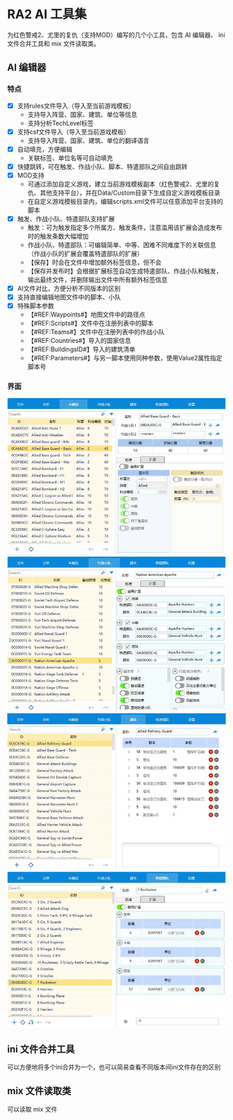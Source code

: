 # RA2 AI 工具集
为红色警戒2、尤里的复仇（支持MOD）编写的几个小工具，包含 AI 编辑器、 ini 文件合并工具和 mix 文件读取类。

## AI 编辑器
### 特点
- [x] 支持rules文件导入（导入至当前游戏模板）
    - 支持导入阵营、国家、建筑、单位等信息
    - 支持分析TechLevel标签
- [x] 支持csf文件导入（导入至当前游戏模板）
    - 支持导入阵营、国家、建筑、单位的翻译语言
- [x] 自动填充，方便编辑
    - 关联标签、单位名等可自动填充
- [x] 快捷跳转，可在触发、作战小队、脚本、特遣部队之间自由跳转
- [x] MOD支持
    - 可通过添加自定义游戏，建立当前游戏模板副本（红色警戒2、尤里的复仇、其他支持平台），并在Data/Custom目录下生成自定义游戏模板目录
    - 在自定义游戏模板目录内，编辑scripts.xml文件可以任意添加平台支持的脚本
- [x] 触发、作战小队、特遣部队支持扩展
    - 触发：可为触发指定多个所属方、触发条件，注意滥用该扩展会造成发布时的触发条数大幅增加
    - 作战小队、特遣部队：可编辑简单、中等、困难不同难度下的关联信息（作战小队的扩展会覆盖特遣部队的扩展）
    - 【保存】时会在文件中增加额外标签信息，但不会
    - 【保存并发布时】会根据扩展标签自动生成特遣部队、作战小队和触发，输出最终文件，并删除输出文件中所有额外标签信息
- [x] AI文件对比，方便分析不同版本的区别
- [x] 支持直接编辑地图文件中的脚本、小队
- [x] 特殊脚本参数
    - 【#REF:Waypoints#】地图文件中的路径点
    - 【#REF:Scripts#】文件中在注册列表中的脚本
    - 【#REF:Teams#】文件中在注册列表中的作战小队
    - 【#REF:Countries#】导入的国家信息
    - 【#REF:BuildingsID#】导入的建筑清单
    - 【#REF:Parameters#】与另一脚本使用同种参数，使用Value2属性指定脚本号
### 界面
![](https://github.com/saralmira/ra2-AIwidgets/blob/main/pics/prtsc01.jpg)
![](https://github.com/saralmira/ra2-AIwidgets/blob/main/pics/prtsc02.jpg)
![](https://github.com/saralmira/ra2-AIwidgets/blob/main/pics/prtsc03.jpg)
![](https://github.com/saralmira/ra2-AIwidgets/blob/main/pics/prtsc04.jpg)


## ini 文件合并工具
可以方便地将多个ini合并为一个，也可以简易查看不同版本间ini文件存在的区别

## mix 文件读取类
可以读取 mix 文件
